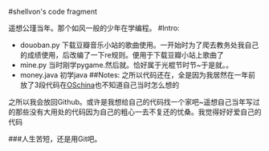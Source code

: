 #shellvon's code fragment

遥想公瑾当年。那个如风一般的少年在学编程。
#Intro:
* douoban.py 下载豆瓣音乐小站的歌曲使用。一开始时为了爬去教务处我自己的成绩使用，后改编了一下re规则。便用于下载豆瓣小站上歌曲了
* mine.py 当时刚学pygame.然后就。恰好属于光棍节时节~于是就。。
* money.java 初学java
##Notes:
之所以代码还在，全是因为我居然在一年前放了3段代码在[OSchina][oschina]也不知道自己当时怎么想的

[oschina]: http://my.oschina.net/shellvon/blog
之所以我会放回Github。或许是我想给自己的代码找一个家吧~遥想自己当年写过的那些没有大用处的代码因为自己的粗心一去不复还的忧桑。我觉得好好爱自己的代码

###人生苦短，还是用Git吧。